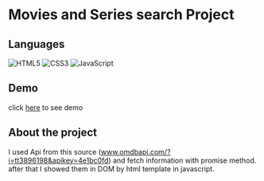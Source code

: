 
# Movies and Series search Project

## Languages
![HTML5](https://img.shields.io/badge/html5-%23E34F26.svg?style=for-the-badge&logo=html5&logoColor=white) ![CSS3](https://img.shields.io/badge/css3-%231572B6.svg?style=for-the-badge&logo=css3&logoColor=white) ![JavaScript](https://img.shields.io/badge/javascript-%23323330.svg?style=for-the-badge&logo=javascript&logoColor=%23F7DF1E)


## Demo
click [here]() to see demo

## About the project
I used Api from this source (www.omdbapi.com/?i=tt3896198&apikey=4e1bc0fd) and fetch information with promise method.
<br>
after that I showed them in DOM by html template in javascript.
